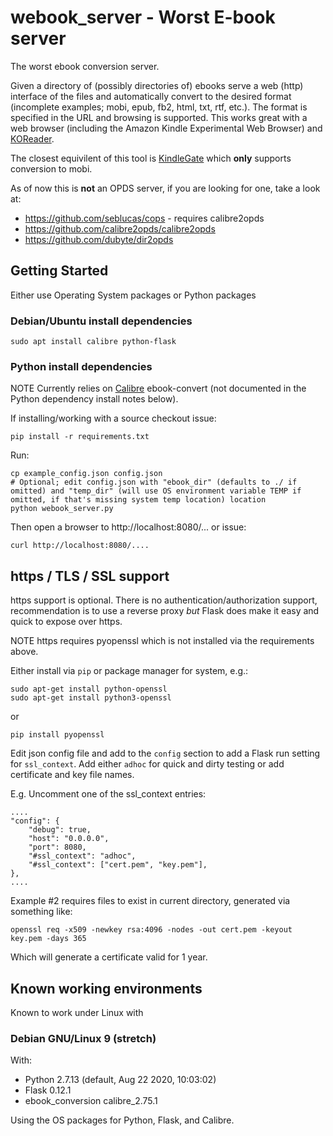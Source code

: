 # webook_server - Worst E-book server

The worst  ebook conversion server.

Given a directory of (possibly directories of) ebooks serve a web (http) interface of the files and automatically convert to the desired format (incomplete examples; mobi, epub, fb2, html, txt, rtf, etc.). The format is specified in the URL and browsing is supported. This works great with a web browser (including the Amazon Kindle Experimental Web Browser) and [KOReader](https://github.com/koreader/koreader).

The closest equivilent of this tool is [KindleGate](https://github.com/hzengin/KindleGate) which **only** supports conversion to mobi.

As of now this is **not** an OPDS server, if you are looking for one, take a look at:

  * https://github.com/seblucas/cops - requires calibre2opds
  * https://github.com/calibre2opds/calibre2opds
  * https://github.com/dubyte/dir2opds


## Getting Started

Either use Operating System packages or Python packages

### Debian/Ubuntu install dependencies

	sudo apt install calibre python-flask


### Python install dependencies

NOTE Currently relies on [Calibre](https://github.com/kovidgoyal/calibre) ebook-convert (not documented in the Python dependency install notes below).

If installing/working with a source checkout issue:

    pip install -r requirements.txt

Run:

    cp example_config.json config.json
    # Optional; edit config.json with "ebook_dir" (defaults to ./ if omitted) and "temp_dir" (will use OS environment variable TEMP if omitted, if that's missing system temp location) location
    python webook_server.py

Then open a browser to http://localhost:8080/... or issue:

    curl http://localhost:8080/....

## https / TLS / SSL support

https support is optional. There is no authentication/authorization support, recommendation is to use a reverse proxy *but* Flask does make it easy and quick to expose over https.

NOTE https requires pyopenssl which is not installed via the requirements above.

Either install via `pip` or package manager for system, e.g.:

    sudo apt-get install python-openssl
    sudo apt-get install python3-openssl

or

    pip install pyopenssl

Edit json config file and add to the `config` section to add a Flask run setting for `ssl_context`.
Add either `adhoc` for quick and dirty testing or add certificate and key file names.

E.g. Uncomment one of the ssl_context entries:

    ....
    "config": {
        "debug": true,
        "host": "0.0.0.0",
        "port": 8080,
        "#ssl_context": "adhoc",
        "#ssl_context": ["cert.pem", "key.pem"],
    },
    ....

Example #2 requires files to exist in current directory, generated via something like:

    openssl req -x509 -newkey rsa:4096 -nodes -out cert.pem -keyout key.pem -days 365

Which will generate a certificate valid for 1 year.

## Known working environments

Known to work under Linux with

### Debian GNU/Linux 9 (stretch)

With:

  * Python 2.7.13 (default, Aug 22 2020, 10:03:02)
  * Flask 0.12.1
  * ebook_conversion calibre_2.75.1

Using the OS packages for Python, Flask, and Calibre.
